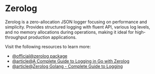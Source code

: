 # Zerolog

Zerolog is a zero-allocation JSON logger focusing on performance and simplicity. Provides structured logging with fluent API, various log levels, and no memory allocations during operations, making it ideal for high-throughput production applications.

Visit the following resources to learn more:

- [@official@zerolog package](https://pkg.go.dev/github.com/rs/zerolog)
- [@article@A Complete Guide to Logging in Go with Zerolog](https://betterstack.com/community/guides/logging/zerolog/)
- [@article@Zerolog Golang - Complete Guide to Logging](https://signoz.io/guides/zerolog-golang/)
